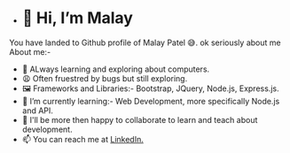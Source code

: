 - <h1>👋 Hi, I’m Malay</h1>

You have landed to Github profile of Malay Patel 😅. ok seriously about me About me:-
- 👀 ALways learning and exploring about computers.
- 😩 Often fruestred by bugs but still exploring.
- 🖼 Frameworks and Libraries:- Bootstrap, JQuery, Node.js, Express.js.
- 🌱 I’m currently learning:- Web Development, more specifically Node.js and API.
- 💞️ I'll be more then happy to collaborate to learn and teach about development.
- 📫 You can reach me at <a href="https://www.linkedin.com/in/malay-patel-8504601a2/?lipi=urn%3Ali%3Apage%3Ad_flagship3_feed%3BYhKjFpv0ShmuXwZzTNLIEg%3D%3D" >LinkedIn.</a>

<!---
malay44/malay44 is a ✨ special ✨ repository because its `README.md` (this file) appears on your GitHub profile.
You can click the Preview link to take a look at your changes.
--->
